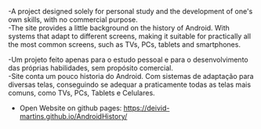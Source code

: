 -A project designed solely for personal study and the development of one's own skills, with no commercial purpose.<br>
-The site provides a little background on the history of Android. With systems that adapt to different screens,
making it suitable for practically all the most common screens, such as TVs, PCs, tablets and smartphones.


-Um projeto feito apenas para o estudo pessoal e para o desenvolvimento das próprias habilidades, sem propósito comercial.<br>
-Site conta um pouco historia do Android. Com sistemas de adaptação para diversas telas, conseguindo
se adequar a praticamente todas as telas mais comuns, como TVs, PCs, Tablets e Celulares.

- Open Website on github pages: https://deivid-martins.github.io/AndroidHistory/
